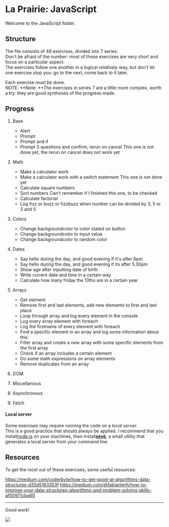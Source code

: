 # La Prairie: JavaScript

Welcome to the JavaScript folder.

## Structure

The file consists of 48 exercises, divided into 7 series.  
Don't be afraid of the number: most of these exercises are very short and focus on a particular aspect.  
The exercises follow one another in a logical _relatively_ way, but don't let one exercise stop you: go to the next, come back to it later.

Each exercise must be done.  
NOTE: **Note: **The exercises in series 7 are a little more complex, worth a try: they are good syntheses of the progress made.

## Progress

1. Base
    - Alert
    - Prompt
    - Prompt and if
    - Prompt 3 questions and confirm, rerun on cancel
        This one is not done yet, the rerun on cancel does not work yet

2. Math
    - Make a calculator work
    - Make a calculator work with a switch statement
        This one is not done yet
    - Calculate square numbers
    - Sort numbers
        Can't remember if I finished this one, to be checked
    - Calculate factorial
    - Log fizz or buzz or fizzbuzz when number can be divided by 3, 5 or 3 and 5

3. Colors
    - Change backgroundcolor to color stated on button
    - Change backgroundcolor to input value
    - Change backgroundcolor to random color 

4. Dates
    - Say hello during the day, and good evening if it's after 6pm
    - Say hello during the day, and good evening if its after 5.30pm
    - Show age after inputting date of birth
    - Write current date and time in a certain way
    - Calculate how many friday the 13ths are in a certain year

5. Arrays
    - Get element
    - Remove first and last elements, add new elements to first and last place
    - Loop through array and log every element in the console
    - Log every array element with foreach
    - Log the firstname of every element with foreach
    - Find a specific element in an array and log some information about this
    - Filter array and create a new array with some specific elements from the first array
    - Check if an array includes a certain element
    - Do some math expressions on array elements
    - Remove duplicates from an array
6. DOM
7. Miscellanious
8. Asynchronous
9. Fetch

#### Local server

Some exercises may require running the code on a _local server_.  
This is a good practice that should always be applied. I recommend that you install[node.js](https://nodejs.org/en/) on your machines, then install[**sèvè**](https://github.com/leny/seve), a small utility that generates a local server from your command line.

## Resources

To get the most out of these exercises, some useful resources:

https://medium.com/coderbyte/how-to-get-good-at-algorithms-data-structures-d33d5163353f
https://medium.com/@fabianterh/how-to-improve-your-data-structures-algorithms-and-problem-solving-skills-af50971cba60

* * *

Good work!

![](https://media.giphy.com/media/xT9DPPqwOCoxi3ASWc/giphy.gif)